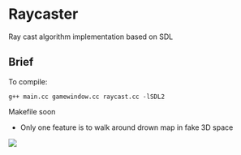 # Raycaster
Ray cast algorithm implementation based on SDL

## Brief
To compile:
```
g++ main.cc gamewindow.cc raycast.cc -lSDL2
```
Makefile soon

- Only one feature is to walk around drown map in fake 3D space

![](misc/raycaster)